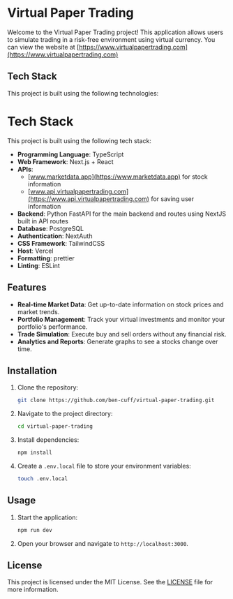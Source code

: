 # Virtual Paper Trading

Welcome to the Virtual Paper Trading project! This application allows users to simulate trading in a risk-free environment using virtual currency. You can view the website at [https://www.virtualpapertrading.com](https://www.virtualpapertrading.com)

## Tech Stack

This project is built using the following technologies:

# Tech Stack

This project is built using the following tech stack:

-   **Programming Language**: TypeScript
-   **Web Framework**: Next.js + React
-   **APIs**:
    -   [www.marketdata.app](https://www.marketdata.app) for stock information
    -   [www.api.virtualpapertrading.com](https://www.api.virtualpapertrading.com) for saving user information
-   **Backend**: Python FastAPI for the main backend and routes using NextJS built in API routes
-   **Database**: PostgreSQL
-   **Authentication**: NextAuth
-   **CSS Framework**: TailwindCSS
-   **Host**: Vercel
-   **Formatting**: prettier
-   **Linting**: ESLint

## Features

-   **Real-time Market Data**: Get up-to-date information on stock prices and market trends.
-   **Portfolio Management**: Track your virtual investments and monitor your portfolio's performance.
-   **Trade Simulation**: Execute buy and sell orders without any financial risk.
-   **Analytics and Reports**: Generate graphs to see a stocks change over time.

## Installation

1. Clone the repository:
    ```bash
    git clone https://github.com/ben-cuff/virtual-paper-trading.git
    ```
2. Navigate to the project directory:
    ```bash
    cd virtual-paper-trading
    ```
3. Install dependencies:
    ```bash
    npm install
    ```
4. Create a `.env.local` file to store your environment variables:
    ```bash
    touch .env.local
    ```

## Usage

1. Start the application:
   ```bash
   npm run dev
   ```
2. Open your browser and navigate to `http://localhost:3000`.

## License

This project is licensed under the MIT License. See the [LICENSE](LICENSE) file for more information.
